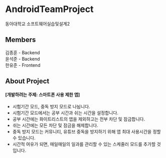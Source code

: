 <h1>AndroidTeamProject</h1>동아대학교 소프트웨어실습및설계2
<h2>Members</h2>
김종훈 - Backend<br>
윤석준 - Backend<br>
한유준 - Frontend<p>


<h2>About Project</h2>
<h4>[개발하려는 주제: 스마트폰 사용 제한 앱]</h4>

- 시험기간 모드, 중독 방지 모드로 나뉩니다.
- 시험기간 모드에서는 공부 시간과 쉬는 시간을 설정합니다.
- 공부 시간에는 화이트리스트의 앱을 제외하고는 전부 차단 및 잠금합니다.
- 쉬는 시간에는 모든 차단 및 잠금을 해제합니다.
- 중독 방지 모드는 커뮤니티, 유튜브 중독을 방지하기 위해 앱 최대 사용시간을 정할 수 있습니다.
- 시간적 여유가 되면, 매일매일의 일과를 관리할 수 있는 스케줄러 모드를 추가할 것입니다.
